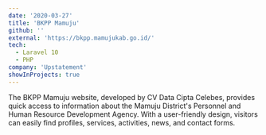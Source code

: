 ```yaml
---
date: '2020-03-27'
title: 'BKPP Mamuju'
github: ''
external: 'https://bkpp.mamujukab.go.id/'
tech:
  - Laravel 10
  - PHP
company: 'Upstatement'
showInProjects: true
---
```


The BKPP Mamuju website, developed by CV Data Cipta Celebes, provides quick access to information about the Mamuju District's Personnel and Human Resource Development Agency. With a user-friendly design, visitors can easily find profiles, services, activities, news, and contact forms.
